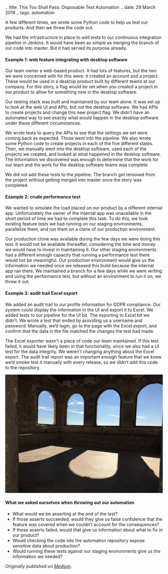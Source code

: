 .. title: This Too Shall Pass: Disposable Test Automation
.. date: 29 March 2019
.. tags: automation

<p name="00f1" id="00f1" class="graf graf--p graf-after--h3">A few different times, we wrote some Python code to help us test our products. And then we threw the code out.</p><p name="ad39" id="ad39" class="graf graf--p graf-after--p">We had the infrastructure in place to add tests to our continuous integration pipeline in Jenkins. It would have been as simple as merging the branch of our code into master. But it had served its purpose already.</p><h4 name="7e5f" id="7e5f" class="graf graf--h4 graf-after--p">Example 1: web feature integrating with desktop software</h4><p name="1da2" id="1da2" class="graf graf--p graf-after--h4">Our team owner a web-based product. It had lots of features, but the two we were concerned with for this were: it created an account and a project. These would be used in a desktop product built by different teams at our company. For this story, a flag would be set when you created a project in our product to allow for something new in the desktop software.</p><p name="9663" id="9663" class="graf graf--p graf-after--p">Our testing stack was built and maintained by our team alone. It was set up to look at the web UI and APIs, but not the desktop software. We had APIs to create projects and change this new project flag. We didn’t have an automated way to see exactly what would happen in the desktop software under these different circumstances.</p><p name="c2c2" id="c2c2" class="graf graf--p graf-after--p">We wrote tests to query the APIs to see that the settings we set were coming back as expected. Those went into the pipeline. We also wrote some Python code to create projects in each of the five different states. Then, we manually went into the desktop software, used each of the projects we created, and looked at what happened in the desktop software. The information we discovered was enough to determine that the work for our team and the work for the desktop software teams was complete.</p><p name="8f6c" id="8f6c" class="graf graf--p graf-after--p">We did not add these tests to the pipeline. The branch got removed from the project without getting merged into master once the story was completed.</p><h4 name="5b5e" id="5b5e" class="graf graf--h4 graf-after--p">Example 2: crude performance test</h4><p name="a60d" id="a60d" class="graf graf--p graf-after--h4">We wanted to simulate the load placed on our product by a different internal app. Unfortunately the owner of the internal app was unavailable in the short period of time we had to complete this task. To do this, we took existing feature tests we had running on our staging environments, parallelize them, and run them on a clone of our production environment.</p><p name="4cc3" id="4cc3" class="graf graf--p graf-after--p">Our production clone was available during the few days we were doing this test. It would not be available thereafter, considering the time and money we would have to invest in maintaining it. Our other staging environments had a different enough capacity that running a performance test there would not be meaningful. Our production environment would give us the information we needed once we released this build because the internal app ran there. We maintained a branch for a few days while we were writing and using the performance test, but without an environment to run it on, we threw it out.</p><h4 name="eea5" id="eea5" class="graf graf--h4 graf-after--p">Example 3: audit trail Excel export</h4><p name="fc7f" id="fc7f" class="graf graf--p graf-after--h4">We added an audit trail to our profile information for GDPR compliance. Our system could display the information in the UI and export it to Excel. We added tests to our pipeline for the UI bit. The exporting to Excel bit we didn’t. We wrote a test that ended by providing us a username and password. Manually, we’d login, go to the page with the Excel export, and confirm that the data in the file matched the changes the test had made.</p><p name="c098" id="c098" class="graf graf--p graf-after--p">The Excel exporter wasn’t a piece of code our team maintained. If this test failed, it would have likely been in that functionality, since we also had a UI test for the data integrity. We weren’t changing anything about the Excel export. The audit trail report was an important enough feature that we knew we’d smoke test it manually with every release, so we didn’t add this code to the repository.</p>

![](/images/posts/2019/windows.png)

<h4 name="a30f" id="a30f" class="graf graf--h4 graf-after--figure">What we asked ourselves when throwing out our automation</h4><ul class="postList"><li name="a1f8" id="a1f8" class="graf graf--li graf-after--h4">What would we be asserting at the end of the test?</li><li name="5de9" id="5de9" class="graf graf--li graf-after--li">If those asserts succeeded, would they give us false confidence that the feature was covered when we couldn’t account for the consequences?</li><li name="f15d" id="f15d" class="graf graf--li graf-after--li">If these asserts failed, would that give us information about what to fix in our product?</li><li name="90cc" id="90cc" class="graf graf--li graf-after--li">Would checking the code into the automation repository expose sensitive data about production?</li><li name="2a56" id="2a56" class="graf graf--li graf-after--li graf--trailing">Would running these tests against our staging environments give us the information we needed?</li></ul></div></div></section>
</section>

*Originally published on [Medium](https://medium.com/@ezagroba/this-too-shall-pass-disposable-test-automation-6d0dadeff53).*
